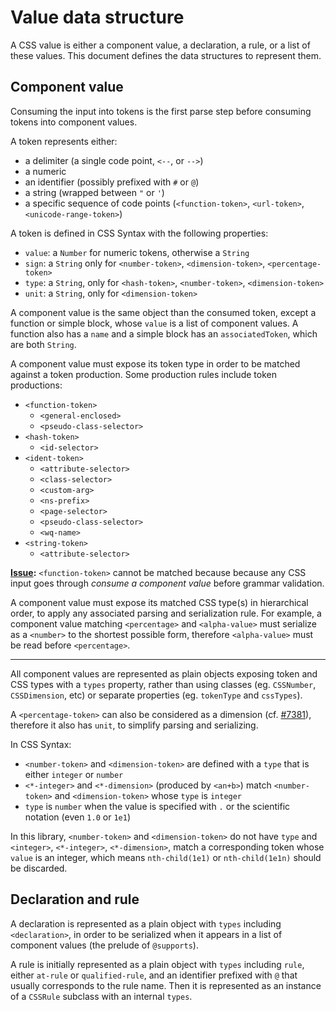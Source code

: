 
# Value data structure

A CSS value is either a component value, a declaration, a rule, or a list of these values. This document defines the data structures to represent them.

## Component value

Consuming the input into tokens is the first parse step before consuming tokens into component values.

A token represents either:

  - a delimiter (a single code point, `<--`, or `-->`)
  - a numeric
  - an identifier (possibly prefixed with `#` or `@`)
  - a string (wrapped between `"` or `'`)
  - a specific sequence of code points (`<function-token>`, `<url-token>`, `<unicode-range-token>`)

A token is defined in CSS Syntax with the following properties:

  - `value`: a `Number` for numeric tokens, otherwise a `String`
  - `sign`: a `String` only for `<number-token>`, `<dimension-token>`, `<percentage-token>`
  - `type`: a `String`, only for `<hash-token>`, `<number-token>`, `<dimension-token>`
  - `unit`: a `String`, only for `<dimension-token>`

A component value is the same object than the consumed token, except a function or simple block, whose `value` is a list of component values. A function also has a `name` and a simple block has an `associatedToken`, which are both `String`.

A component value must expose its token type in order to be matched against a token production. Some production rules include token productions:

  - `<function-token>`
    - `<general-enclosed>`
    - `<pseudo-class-selector>`
  - `<hash-token>`
    - `<id-selector>`
  - `<ident-token>`
    - `<attribute-selector>`
    - `<class-selector>`
    - `<custom-arg>`
    - `<ns-prefix>`
    - `<page-selector>`
    - `<pseudo-class-selector>`
    - `<wq-name>`
  - `<string-token>`
    - `<attribute-selector>`

**[Issue](https://github.com/w3c/csswg-drafts/issues/7016):** `<function-token>` cannot be matched because because any CSS input goes through *consume a component value* before grammar validation.

A component value must expose its matched CSS type(s) in hierarchical order, to apply any associated parsing and serialization rule. For example, a component value matching `<percentage>` and `<alpha-value>` must serialize as a `<number>` to the shortest possible form, therefore `<alpha-value>` must be read before `<percentage>`.

---

All component values are represented as plain objects exposing token and CSS types with a `types` property, rather than using classes (eg. `CSSNumber`, `CSSDimension`, etc) or separate properties (eg. `tokenType` and `cssTypes`).

A `<percentage-token>` can also be considered as a dimension (cf. [#7381](https://github.com/w3c/csswg-drafts/issues/7381)), therefore it also has `unit`, to simplify parsing and serializing.

In CSS Syntax:

  - `<number-token>` and `<dimension-token>` are defined with a `type` that is either `integer` or `number`
  - `<*-integer>` and `<*-dimension>` (produced by `<an+b>`) match `<number-token>` and `<dimension-token>` whose `type` is `integer`
  - `type` is `number` when the value is specified with `.` or the scientific notation (even `1.0` or `1e1`)

In this library, `<number-token>` and `<dimension-token>` do not have `type` and `<integer>`, `<*-integer>`, `<*-dimension>`, match a corresponding token whose `value` is an integer, which means `nth-child(1e1)` or `nth-child(1e1n)` should be discarded.

## Declaration and rule

A declaration is represented as a plain object with `types` including `<declaration>`, in order to be serialized when it appears in a list of component values (the prelude of `@supports`).

A rule is initially represented as a plain object with `types` including `rule`, either `at-rule` or `qualified-rule`, and an identifier prefixed with `@` that usually corresponds to the rule name. Then it is represented as an instance of a `CSSRule` subclass with an internal `types`.
